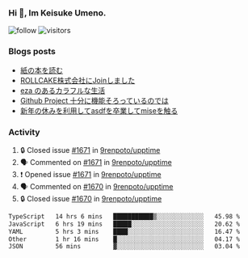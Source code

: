 ### Hi 👋, Im Keisuke Umeno.

<!--
**9renpoto/9renpoto** is a ✨ _special_ ✨ repository because its `README.md` (this file) appears on your GitHub profile.

Here are some ideas to get you started:

- 🔭 I’m currently working on ...
- 🌱 I’m currently learning ...
- 👯 I’m looking to collaborate on ...
- 🤔 I’m looking for help with ...
- 💬 Ask me about ...
- 📫 How to reach me: ...
- 😄 Pronouns: ...
- ⚡ Fun fact: ...
-->

![follow](https://img.shields.io/github/followers/9renpoto?label=Follow&style=social)
![visitors](https://komarev.com/ghpvc/?username=9renpoto&label=Profile%20views&color=0e75b6&style=flat)

### Blogs posts

<!-- BLOG-POST-LIST:START -->
- [紙の本を読む](https://9renpoto.win/entry/2024/02/25/reading-papar-book)
- [ROLLCAKE株式会社にJoinしました](https://9renpoto.win/entry/2024/02/11/join)
- [eza のあるカラフルな生活](https://9renpoto.win/entry/2024/02/01/eza)
- [Github Project 十分に機能そろっているのでは](https://9renpoto.win/entry/2024/01/14/gh-projects)
- [新年の休みを利用してasdfを卒業してmiseを触る](https://9renpoto.win/entry/2024/01/07/mise)
<!-- BLOG-POST-LIST:END -->

### Activity

<!--START_SECTION:activity-->
1. 🔒 Closed issue [#1671](https://github.com/9renpoto/upptime/issues/1671) in [9renpoto/upptime](https://github.com/9renpoto/upptime)
2. 🗣 Commented on [#1671](https://github.com/9renpoto/upptime/issues/1671#issuecomment-1990082998) in [9renpoto/upptime](https://github.com/9renpoto/upptime)
3. ❗ Opened issue [#1671](https://github.com/9renpoto/upptime/issues/1671) in [9renpoto/upptime](https://github.com/9renpoto/upptime)
4. 🗣 Commented on [#1670](https://github.com/9renpoto/upptime/issues/1670#issuecomment-1989867644) in [9renpoto/upptime](https://github.com/9renpoto/upptime)
5. 🔒 Closed issue [#1670](https://github.com/9renpoto/upptime/issues/1670) in [9renpoto/upptime](https://github.com/9renpoto/upptime)
<!--END_SECTION:activity-->

<!--START_SECTION:waka-->

```txt
TypeScript   14 hrs 6 mins   ███████████▒░░░░░░░░░░░░░   45.98 %
JavaScript   6 hrs 19 mins   █████░░░░░░░░░░░░░░░░░░░░   20.62 %
YAML         5 hrs 3 mins    ████░░░░░░░░░░░░░░░░░░░░░   16.47 %
Other        1 hr 16 mins    █░░░░░░░░░░░░░░░░░░░░░░░░   04.17 %
JSON         56 mins         ▓░░░░░░░░░░░░░░░░░░░░░░░░   03.04 %
```

<!--END_SECTION:waka-->
